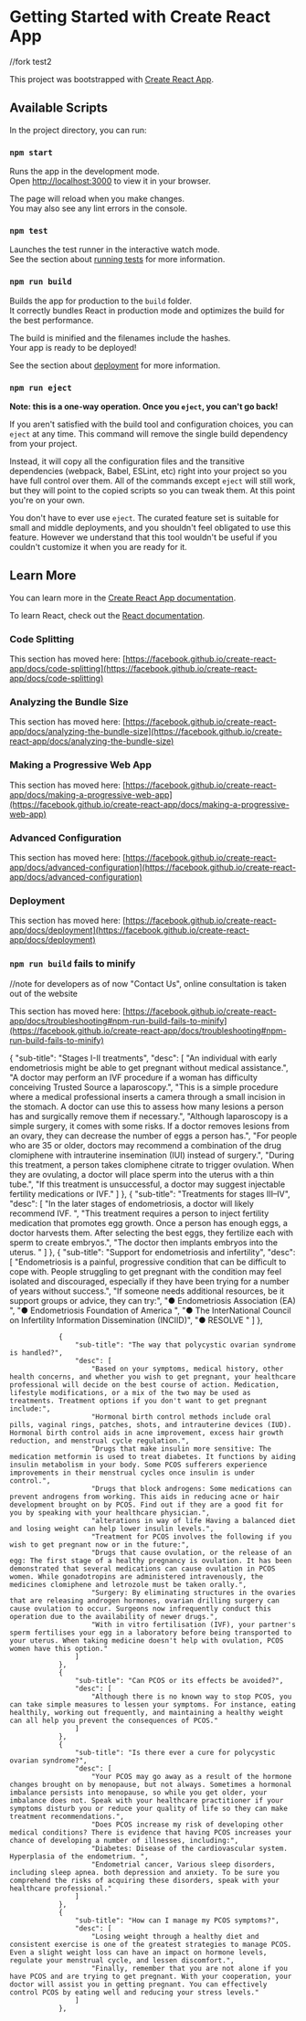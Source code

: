 # Getting Started with Create React App
//fork test2

This project was bootstrapped with [Create React App](https://github.com/facebook/create-react-app).

## Available Scripts

In the project directory, you can run:

### `npm start`

Runs the app in the development mode.\
Open [http://localhost:3000](http://localhost:3000) to view it in your browser.

The page will reload when you make changes.\
You may also see any lint errors in the console.

### `npm test`

Launches the test runner in the interactive watch mode.\
See the section about [running tests](https://facebook.github.io/create-react-app/docs/running-tests) for more information.

### `npm run build`

Builds the app for production to the `build` folder.\
It correctly bundles React in production mode and optimizes the build for the best performance.

The build is minified and the filenames include the hashes.\
Your app is ready to be deployed!

See the section about [deployment](https://facebook.github.io/create-react-app/docs/deployment) for more information.

### `npm run eject`

**Note: this is a one-way operation. Once you `eject`, you can't go back!**

If you aren't satisfied with the build tool and configuration choices, you can `eject` at any time. This command will remove the single build dependency from your project.

Instead, it will copy all the configuration files and the transitive dependencies (webpack, Babel, ESLint, etc) right into your project so you have full control over them. All of the commands except `eject` will still work, but they will point to the copied scripts so you can tweak them. At this point you're on your own.

You don't have to ever use `eject`. The curated feature set is suitable for small and middle deployments, and you shouldn't feel obligated to use this feature. However we understand that this tool wouldn't be useful if you couldn't customize it when you are ready for it.

## Learn More

You can learn more in the [Create React App documentation](https://facebook.github.io/create-react-app/docs/getting-started).

To learn React, check out the [React documentation](https://reactjs.org/).

### Code Splitting

This section has moved here: [https://facebook.github.io/create-react-app/docs/code-splitting](https://facebook.github.io/create-react-app/docs/code-splitting)

### Analyzing the Bundle Size

This section has moved here: [https://facebook.github.io/create-react-app/docs/analyzing-the-bundle-size](https://facebook.github.io/create-react-app/docs/analyzing-the-bundle-size)

### Making a Progressive Web App

This section has moved here: [https://facebook.github.io/create-react-app/docs/making-a-progressive-web-app](https://facebook.github.io/create-react-app/docs/making-a-progressive-web-app)

### Advanced Configuration

This section has moved here: [https://facebook.github.io/create-react-app/docs/advanced-configuration](https://facebook.github.io/create-react-app/docs/advanced-configuration)

### Deployment

This section has moved here: [https://facebook.github.io/create-react-app/docs/deployment](https://facebook.github.io/create-react-app/docs/deployment)

### `npm run build` fails to minify

//note for developers
as of now "Contact Us", online consultation is taken out of the website

This section has moved here: [https://facebook.github.io/create-react-app/docs/troubleshooting#npm-run-build-fails-to-minify](https://facebook.github.io/create-react-app/docs/troubleshooting#npm-run-build-fails-to-minify)

{
                    "sub-title": "Stages I-II treatments",
                    "desc": [
                        "An individual with early endometriosis might be able to get pregnant without medical assistance.",
                        "A doctor may perform an IVF procedure if a woman has difficulty conceiving Trusted Source a laparoscopy.",
                        "This is a simple procedure where a medical professional inserts a camera through a small incision in the stomach. A doctor can use this to assess how many lesions a person has and surgically remove them if necessary.",
                        "Although laparoscopy is a simple surgery, it comes with some risks. If a doctor removes lesions from an ovary, they can decrease the number of eggs a person has.",
                        "For people who are 35 or older, doctors may recommend a combination of the drug clomiphene with intrauterine insemination (IUI) instead of surgery.",
                        "During this treatment, a person takes clomiphene citrate to trigger ovulation. When they are ovulating, a doctor will place sperm into the uterus with a thin tube.",
                        "If this treatment is unsuccessful, a doctor may suggest injectable fertility medications or IVF."
                    ]
                },
                {
                    "sub-title": "Treatments for stages III–IV",
                    "desc": [
                        "In the later stages of endometriosis, a doctor will likely recommend IVF. ",
                        "This treatment requires a person to inject fertility medication that promotes egg growth. Once a person has enough eggs, a doctor harvests them. After selecting the best eggs, they fertilize each with sperm to create embryos.",
                        "The doctor then implants embryos into the uterus. "
                    ]
                },
                {
                    "sub-title": "Support for endometriosis and infertility",
                    "desc": [
                        "Endometriosis is a painful, progressive condition that can be difficult to cope with. People struggling to get pregnant with the condition may feel isolated and discouraged, especially if they have been trying for a number of years without success.",
                        "If someone needs additional resources, be it support groups or advice, they can try:",
                        "● Endometriosis Association (EA) ",
                        "● Endometriosis Foundation of America ",
                        "● The InterNational Council on Infertility Information Dissemination (INCIID)",
                        "● RESOLVE "
                    ]
                },
                

                {
                    "sub-title": "The way that polycystic ovarian syndrome is handled?",
                    "desc": [
                        "Based on your symptoms, medical history, other health concerns, and whether you wish to get pregnant, your healthcare professional will decide on the best course of action. Medication, lifestyle modifications, or a mix of the two may be used as treatments. Treatment options if you don't want to get pregnant include:",
                        "Hormonal birth control methods include oral pills, vaginal rings, patches, shots, and intrauterine devices (IUD). Hormonal birth control aids in acne improvement, excess hair growth reduction, and menstrual cycle regulation.",
                        "Drugs that make insulin more sensitive: The medication metformin is used to treat diabetes. It functions by aiding insulin metabolism in your body. Some PCOS sufferers experience improvements in their menstrual cycles once insulin is under control.",
                        "Drugs that block androgens: Some medications can prevent androgens from working. This aids in reducing acne or hair development brought on by PCOS. Find out if they are a good fit for you by speaking with your healthcare physician.",
                        "alterations in way of life Having a balanced diet and losing weight can help lower insulin levels.",
                        "Treatment for PCOS involves the following if you wish to get pregnant now or in the future:",
                        "Drugs that cause ovulation, or the release of an egg: The first stage of a healthy pregnancy is ovulation. It has been demonstrated that several medications can cause ovulation in PCOS women. While gonadotropins are administered intravenously, the medicines clomiphene and letrozole must be taken orally.",
                        "Surgery: By eliminating structures in the ovaries that are releasing androgen hormones, ovarian drilling surgery can cause ovulation to occur. Surgeons now infrequently conduct this operation due to the availability of newer drugs.",
                        "With in vitro fertilisation (IVF), your partner's sperm fertilises your egg in a laboratory before being transported to your uterus. When taking medicine doesn't help with ovulation, PCOS women have this option."
                    ]
                },
                {
                    "sub-title": "Can PCOS or its effects be avoided?",
                    "desc": [
                        "Although there is no known way to stop PCOS, you can take simple measures to lessen your symptoms. For instance, eating healthily, working out frequently, and maintaining a healthy weight can all help you prevent the consequences of PCOS."
                    ]
                },
                {
                    "sub-title": "Is there ever a cure for polycystic ovarian syndrome?",
                    "desc": [
                        "Your PCOS may go away as a result of the hormone changes brought on by menopause, but not always. Sometimes a hormonal imbalance persists into menopause, so while you get older, your imbalance does not. Speak with your healthcare practitioner if your symptoms disturb you or reduce your quality of life so they can make treatment recommendations.",
                        "Does PCOS increase my risk of developing other medical conditions? There is evidence that having PCOS increases your chance of developing a number of illnesses, including:",
                        "Diabetes: Disease of the cardiovascular system. Hyperplasia of the endometrium. ",
                        "Endometrial cancer, Various sleep disorders, including sleep apnea. both depression and anxiety. To be sure you comprehend the risks of acquiring these disorders, speak with your healthcare professional."
                    ]
                },
                {
                    "sub-title": "How can I manage my PCOS symptoms?",
                    "desc": [
                        "Losing weight through a healthy diet and consistent exercise is one of the greatest strategies to manage PCOS. Even a slight weight loss can have an impact on hormone levels, regulate your menstrual cycle, and lessen discomfort.",
                        "Finally, remember that you are not alone if you have PCOS and are trying to get pregnant. With your cooperation, your doctor will assist you in getting pregnant. You can effectively control PCOS by eating well and reducing your stress levels."
                    ]
                },
